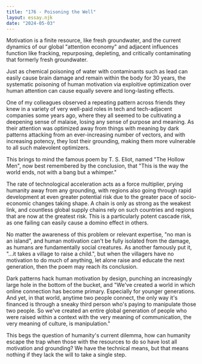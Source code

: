 ```yaml
---
title: "176 - Poisoning the Well"
layout: essay.njk
date: "2024-05-03"
---
```


Motivation is a finite resource, like fresh groundwater, and the current dynamics of our global "attention economy" and adjacent influences function like fracking, repurposing, depleting, and critically contaminating that formerly fresh groundwater.

Just as chemical poisoning of water with contaminants such as lead can easily cause brain damage and remain within the body for 30 years, the systematic poisoning of human motivation via exploitive optimization over human attention can cause equally severe and long-lasting effects.

One of my colleagues observed a repeating pattern across friends they knew in a variety of very well-paid roles in tech and tech-adjacent companies some years ago, where they all seemed to be cultivating a deepening sense of malaise, losing any sense of purpose and meaning. As their attention was optimized away from things with meaning by dark patterns attacking from an ever-increasing number of vectors, and with increasing potency, they lost their grounding, making them more vulnerable to all such malevolent optimizers.

This brings to mind the famous poem by T. S. Eliot, named "The Hollow Men", now best remembered by the conclusion, that "This is the way the world ends, not with a bang but a whimper."

The rate of technological acceleration acts as a force multiplier, prying humanity away from any grounding, with regions also going through rapid development at even greater potential risk due to the greater pace of socio-economic changes taking shape. A chain is only as strong as the weakest link, and countless global supply chains rely on such countries and regions that are now at the greatest risk. This is a particularly potent cascade risk, as one failing can easily cause a domino effect in others.

No matter the awareness of this problem or relevant expertise, "no man is an island", and human motivation can't be fully isolated from the damage, as humans are fundamentally social creatures. As another famously put it, "...it takes a village to raise a child.", but when the villagers have no motivation to do much of anything, let alone raise and educate the next generation, then the poem may reach its conclusion.

Dark patterns hack human motivation by design, punching an increasingly large hole in the bottom of the bucket, and "We've created a world in which online connection has become primary. Especially for younger generations. And yet, in that world, anytime two people connect, the only way it's financed is through a sneaky third person who's paying to manipulate those two people. So we've created an entire global generation of people who were raised within a context with the very meaning of communication, the very meaning of culture, is manipulation."

This begs the question of humanity's current dilemma, how can humanity escape the trap when those with the resources to do so have lost all motivation and grounding? We have the technical means, but that means nothing if they lack the will to take a single step.

